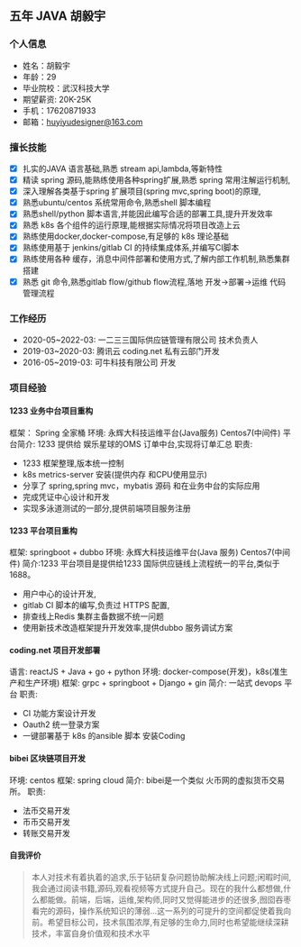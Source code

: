 ## 五年 JAVA 胡毅宇
### 个人信息
* 姓名：胡毅宇
* 年龄：29
* 毕业院校：武汉科技大学
* 期望薪资: 20K-25K
* 手机：17620871933
* 邮箱：huyiyudesigner@163.com

### 擅长技能
- [X] 扎实的JAVA 语言基础,熟悉 stream api,lambda,等新特性
- [X] 精读 spring 源码,能熟练使用各种spring扩展,熟悉 spring 常用注解运行机制,
- [X] 深入理解各类基于spring 扩展项目(spring mvc,spring boot)的原理,
- [X] 熟悉ubuntu/centos 系统常用命令,熟悉shell 脚本编程
- [X] 熟悉shell/python 脚本语言,并能因此编写合适的部署工具,提升开发效率
- [X] 熟悉 k8s 各个组件的运行原理,能根据实际情况将项目改造上云
- [X] 熟练使用docker,docker-compose,有足够的 k8s 理论基础
- [X] 熟练使用基于 jenkins/gitlab CI 的持续集成体系,并编写CI脚本
- [X] 熟练使用各种 缓存，消息中间件部署和使用方式,了解内部工作机制,熟悉集群搭建
- [X] 熟悉 git 命令,熟悉gitlab flow/github flow流程,落地 开发->部署->运维 代码管理流程

### 工作经历

* 2020-05~2022-03: 一二三三国际供应链管理有限公司 技术负责人 
* 2019-03~2020-03: 腾讯云 coding.net 私有云部门开发
* 2016-05~2019-03: 可牛科技有限公司 开发

### 项目经验

#### 1233 业务中台项目重构
框架： Spring 全家桶
环境: 永辉大科技运维平台(Java服务) Centos7(中间件)
平台简介: 1233 提供给 娱乐星球的OMS 订单中台,实现将订单汇总
职责:
* 1233 框架整理,版本统一控制
* k8s metrics-server 安装(提供内存 和CPU使用显示)
* 分享了 spring,spring mvc，mybatis 源码 和在业务中台的实际应用
* 完成凭证中心设计和开发
* 实现多泳道测试的一部分,提供前端项目服务注册

#### 1233 平台项目重构
框架: springboot + dubbo
环境: 永辉大科技运维平台(Java 服务) Centos7(中间件)
简介:1233 平台项目是提供给1233 国际供应链线上流程统一的平台,类似于1688。
* 用户中心的设计开发,
* gitlab CI 脚本的编写,负责过 HTTPS 配置,
* 排查线上Redis 集群主备数据不统一问题
* 使用新技术改造框架提升开发效率,提供dubbo 服务调试方案

#### coding.net 项目开发部署
语言: reactJS + Java + go + python 
环境: docker-compose(开发)，k8s(准生产和生产环境)
框架: grpc + springboot + Django + gin
简介: 一站式 devops 平台
职责:
* CI 功能方案设计开发
* Oauth2 统一登录方案
* 一键部署基于 k8s 的ansible 脚本 安装Coding 

#### bibei 区块链项目开发
环境: centos
框架: spring cloud 
简介: bibei是一个类似 火币网的虚拟货币交易所。
职责:
* 法币交易开发
* 币币交易开发
* 转账交易开发

#### 自我评价

> 本人对技术有着执着的追求,乐于钻研复杂问题协助解决线上问题;闲暇时间,我会通过阅读书籍,源码,观看视频等方式提升自己。现在的我什么都想做,什么都能做。前端，后端，运维,架构师,同时又觉得能进步的还很多,囫囵吞枣看完的源码，操作系统知识的薄弱...这一系列的可提升的空间都促使着我向前。希望目标公司，技术氛围浓厚,有足够的生命力,同时也希望能继续深耕技术，丰富自身价值观和技术水平
